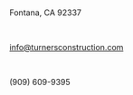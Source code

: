 <!-- sectiontitle:Contact Us -->

<div class="textalign-left">

</br>

<i class="fa fa-home" aria-hidden="true"></i> Fontana, CA 92337

</br>

<i class="fa fa-address-card" aria-hidden="true"></i> [info@turnersconstruction.com](mailto:info@turnersconstruction.com)

</br>

<i class="fa fa-phone" aria-hidden="true"></i> (909) 609-9395

</div>
